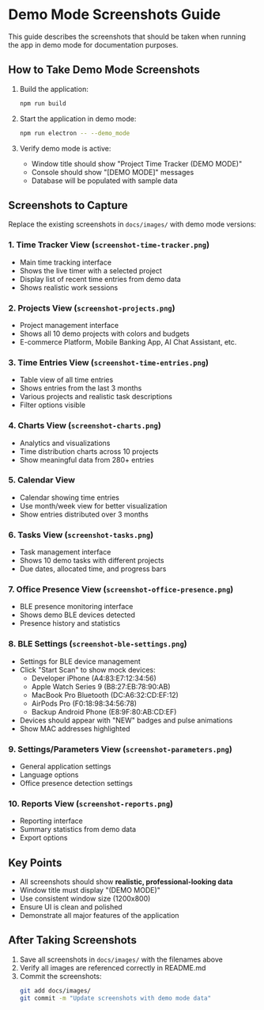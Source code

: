 # Demo Mode Screenshots Guide

This guide describes the screenshots that should be taken when running the app in demo mode for documentation purposes.

## How to Take Demo Mode Screenshots

1. Build the application:
   ```bash
   npm run build
   ```

2. Start the application in demo mode:
   ```bash
   npm run electron -- --demo_mode
   ```

3. Verify demo mode is active:
   - Window title should show "Project Time Tracker (DEMO MODE)"
   - Console should show "[DEMO MODE]" messages
   - Database will be populated with sample data

## Screenshots to Capture

Replace the existing screenshots in `docs/images/` with demo mode versions:

### 1. Time Tracker View (`screenshot-time-tracker.png`)
- Main time tracking interface
- Shows the live timer with a selected project
- Display list of recent time entries from demo data
- Shows realistic work sessions

### 2. Projects View (`screenshot-projects.png`)
- Project management interface
- Shows all 10 demo projects with colors and budgets
- E-commerce Platform, Mobile Banking App, AI Chat Assistant, etc.

### 3. Time Entries View (`screenshot-time-entries.png`)
- Table view of all time entries
- Shows entries from the last 3 months
- Various projects and realistic task descriptions
- Filter options visible

### 4. Charts View (`screenshot-charts.png`)
- Analytics and visualizations
- Time distribution charts across 10 projects
- Show meaningful data from 280+ entries

### 5. Calendar View
- Calendar showing time entries
- Use month/week view for better visualization
- Show entries distributed over 3 months

### 6. Tasks View (`screenshot-tasks.png`)
- Task management interface
- Shows 10 demo tasks with different projects
- Due dates, allocated time, and progress bars

### 7. Office Presence View (`screenshot-office-presence.png`)
- BLE presence monitoring interface
- Shows demo BLE devices detected
- Presence history and statistics

### 8. BLE Settings (`screenshot-ble-settings.png`)
- Settings for BLE device management
- Click "Start Scan" to show mock devices:
  - Developer iPhone (A4:83:E7:12:34:56)
  - Apple Watch Series 9 (B8:27:EB:78:90:AB)
  - MacBook Pro Bluetooth (DC:A6:32:CD:EF:12)
  - AirPods Pro (F0:18:98:34:56:78)
  - Backup Android Phone (E8:9F:80:AB:CD:EF)
- Devices should appear with "NEW" badges and pulse animations
- Show MAC addresses highlighted

### 9. Settings/Parameters View (`screenshot-parameters.png`)
- General application settings
- Language options
- Office presence detection settings

### 10. Reports View (`screenshot-reports.png`)
- Reporting interface
- Summary statistics from demo data
- Export options

## Key Points

- All screenshots should show **realistic, professional-looking data**
- Window title must display "(DEMO MODE)"
- Use consistent window size (1200x800)
- Ensure UI is clean and polished
- Demonstrate all major features of the application

## After Taking Screenshots

1. Save all screenshots in `docs/images/` with the filenames above
2. Verify all images are referenced correctly in README.md
3. Commit the screenshots:
   ```bash
   git add docs/images/
   git commit -m "Update screenshots with demo mode data"
   ```
